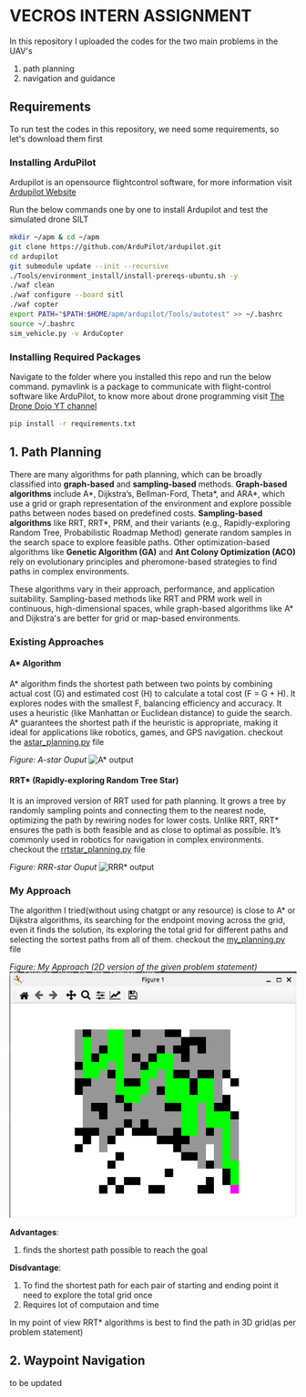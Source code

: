 # VECROS INTERN ASSIGNMENT

In this repository I uploaded the codes for the two main problems in the UAV's
1. path planning
2. navigation and guidance

## Requirements
To run test the codes in this repository, we need some requirements, so let's download them first

### Installing ArduPilot
Ardupilot is an opensource flightcontrol software, for more information visit [Ardupilot Website](https://ardupilot.org/ardupilot/)

Run the below commands one by one to install Ardupilot and test the simulated drone SILT
```bash
mkdir ~/apm & cd ~/apm
git clone https://github.com/ArduPilot/ardupilot.git
cd ardupilot
git submodule update --init --recursive
./Tools/environment_install/install-prereqs-ubuntu.sh -y
./waf clean
./waf configure --board sitl
./waf copter
export PATH="$PATH:$HOME/apm/ardupilot/Tools/autotest" >> ~/.bashrc
source ~/.bashrc
sim_vehicle.py -v ArduCopter
```
### Installing Required Packages
Navigate to the folder where you installed this repo and run the below command. pymavlink is a package to communicate with flight-control software like ArduPilot, to know more about drone programming visit [The Drone Dojo YT channel](https://www.youtube.com/playlist?list=PLgiealSjeVyx3t4N9GroE29SbVwhYrOtL
)

```bash
pip install -r requirements.txt
```


## 1. Path Planning

There are many algorithms for path planning, which can be broadly classified into **graph-based** and **sampling-based** methods. **Graph-based algorithms** include A*, Dijkstra’s, Bellman-Ford, Theta*, and ARA*, which use a grid or graph representation of the environment and explore possible paths between nodes based on predefined costs. **Sampling-based algorithms** like RRT, RRT*, PRM, and their variants (e.g., Rapidly-exploring Random Tree, Probabilistic Roadmap Method) generate random samples in the search space to explore feasible paths. Other optimization-based algorithms like **Genetic Algorithm (GA)** and **Ant Colony Optimization (ACO)** rely on evolutionary principles and pheromone-based strategies to find paths in complex environments.

These algorithms vary in their approach, performance, and application suitability. Sampling-based methods like RRT and PRM work well in continuous, high-dimensional spaces, while graph-based algorithms like A* and Dijkstra's are better for grid or map-based environments.

### Existing Approaches
#### A* Algorithm 
A* algorithm finds the shortest path between two points by combining actual cost (G) and estimated cost (H) to calculate a total cost (F = G + H). It explores nodes with the smallest F, balancing efficiency and accuracy. It uses a heuristic (like Manhattan or Euclidean distance) to guide the search. A* guarantees the shortest path if the heuristic is appropriate, making it ideal for applications like robotics, games, and GPS navigation. checkout the [astar_planning.py](path_planning/astar_planning.py) file

*Figure: A-star Ouput*
![A* output](path_planning/astar.png)

#### RRT* (Rapidly-exploring Random Tree Star)
It is an improved version of RRT used for path planning. It grows a tree by randomly sampling points and connecting them to the nearest node, optimizing the path by rewiring nodes for lower costs. Unlike RRT, RRT* ensures the path is both feasible and as close to optimal as possible. It’s commonly used in robotics for navigation in complex environments. checkout the [rrtstar_planning.py](path_planning/rrtstar_planning.py) file

*Figure: RRR-star Ouput*
![RRR* output](path_planning/rrtstar.png)

### My Approach
The algorithm I tried(without using chatgpt or any resource) is close to A* or Dijkstra algorithms, its searching for the endpoint moving across the grid, even it finds the solution, its exploring the total grid for different paths and selecting the sortest paths from all of them. checkout the [my_planning.py](path_planning/my_planning.py) file


*Figure: My Approach (2D version of the given problem statement)*
![My Approach Ouput](path_planning/my_planning.png)

**Advantages**: 
1. finds the shortest path possible to reach the goal

**Disdvantage**:
1. To find the shortest path for each pair of starting and ending point it need to explore the total grid once
2. Requires lot of computaion and time

In my point of view RRT* algorithms is best to find the path in 3D grid(as per problem statement)


## 2. Waypoint Navigation

to be updated




